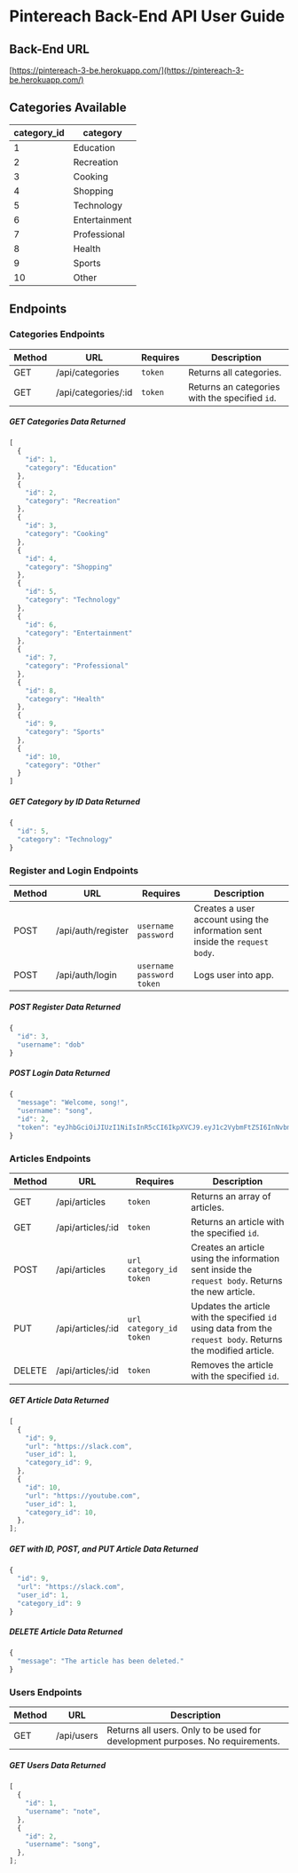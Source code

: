 # Pintereach Back-End API User Guide

## Back-End URL

[https://pintereach-3-be.herokuapp.com/](https://pintereach-3-be.herokuapp.com/)

## Categories Available

| category_id | category      |
| ----------- | ------------- |
| 1           | Education     |
| 2           | Recreation    |
| 3           | Cooking       |
| 4           | Shopping      |
| 5           | Technology    |
| 6           | Entertainment |
| 7           | Professional  |
| 8           | Health        |
| 9           | Sports        |
| 10          | Other         |

## Endpoints

### Categories Endpoints


| Method | URL                 | Requires | Description                                    |
| ------ | ------------------- | -------- | ---------------------------------------------- |
| GET    | /api/categories     | `token`  | Returns all categories.                        |
| GET    | /api/categories/:id | `token`  | Returns an categories with the specified `id`. |

##### GET Categories Data Returned

```js
[
  {
    "id": 1,
    "category": "Education"
  },
  {
    "id": 2,
    "category": "Recreation"
  },
  {
    "id": 3,
    "category": "Cooking"
  },
  {
    "id": 4,
    "category": "Shopping"
  },
  {
    "id": 5,
    "category": "Technology"
  },
  {
    "id": 6,
    "category": "Entertainment"
  },
  {
    "id": 7,
    "category": "Professional"
  },
  {
    "id": 8,
    "category": "Health"
  },
  {
    "id": 9,
    "category": "Sports"
  },
  {
    "id": 10,
    "category": "Other"
  }
]
```

##### GET Category by ID Data Returned

```js
{
  "id": 5,
  "category": "Technology"
}
```

### Register and Login Endpoints


| Method | URL                | Requires                      | Description                                                                  |
| ------ | ------------------ | ----------------------------- | ---------------------------------------------------------------------------- |
| POST   | /api/auth/register | `username` `password`         | Creates a user account using the information sent inside the `request body`. |
| POST   | /api/auth/login    | `username` `password` `token` | Logs user into app.                                                          |

##### POST Register Data Returned

```js
{
  "id": 3,
  "username": "dob"
}
```

##### POST Login Data Returned

```js
{
  "message": "Welcome, song!",
  "username": "song",
  "id": 2,
  "token": "eyJhbGciOiJIUzI1NiIsInR5cCI6IkpXVCJ9.eyJ1c2VybmFtZSI6InNvbmciLCJ1c2VyX2lkIjoyLCJpYXQiOjE1OTAyMTQ4NTgsImV4cCI6MTU5MDIyMjA1OH0.GjN2X1uIo6r8AjMmVwcRe_46YDm-NiIJWFsRYZK3Ass"
}
```

### Articles Endpoints

| Method | URL               | Requires                    | Description                                                                                                   |
| ------ | ----------------- | --------------------------- | ------------------------------------------------------------------------------------------------------------- |
| GET    | /api/articles     | `token`                     | Returns an array of articles.                                                                                 |
| GET    | /api/articles/:id | `token`                     | Returns an article with the specified `id`.                                                                   |
| POST   | /api/articles     | `url` `category_id` `token` | Creates an article using the information sent inside the `request body`. Returns the new article.             |
| PUT    | /api/articles/:id | `url` `category_id` `token` | Updates the article with the specified `id` using data from the `request body`. Returns the modified article. |
| DELETE | /api/articles/:id | `token`                     | Removes the article with the specified `id`.                                                                  |

##### GET Article Data Returned

```js
[
  {
    "id": 9,
    "url": "https://slack.com",
    "user_id": 1,
    "category_id": 9,
  },
  {
    "id": 10,
    "url": "https://youtube.com",
    "user_id": 1,
    "category_id": 10,
  },
];
```

##### GET with ID, POST, and PUT Article Data Returned

```js
{
  "id": 9,
  "url": "https://slack.com",
  "user_id": 1,
  "category_id": 9
}
```

##### DELETE Article Data Returned

```js
{
  "message": "The article has been deleted."
}
```


### Users Endpoints

| Method | URL        | Description                                                                   |
| ------ | ---------- | ----------------------------------------------------------------------------- |
| GET    | /api/users | Returns all users. Only to be used for development purposes. No requirements. |

##### GET Users Data Returned

```js
[
  {
    "id": 1,
    "username": "note",
  },
  {
    "id": 2,
    "username": "song",
  },
];
```
